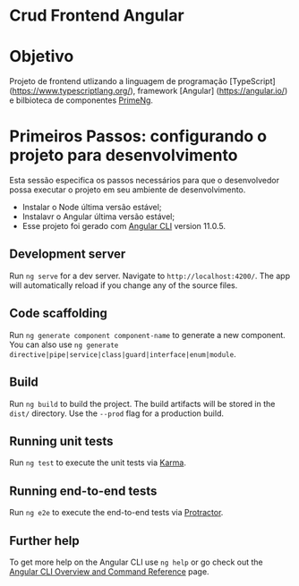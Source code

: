

# Crud Frontend Angular

# Objetivo

Projeto de frontend utlizando a linguagem de programação [TypeScript] (https://www.typescriptlang.org/), framework [Angular] (https://angular.io/) e bilbioteca de componentes [PrimeNg](https://www.primefaces.org/primeng/).

# Primeiros Passos: configurando o projeto para desenvolvimento

Esta sessão especifica os passos necessários para que o desenvolvedor possa executar o projeto em seu ambiente
de desenvolvimento.

- Instalar o Node última versão estável;
- Instalavr o Angular última versão estável;
- Esse projeto foi gerado com [Angular CLI](https://github.com/angular/angular-cli) version 11.0.5.

## Development server

Run `ng serve` for a dev server. Navigate to `http://localhost:4200/`. The app will automatically reload if you change any of the source files.

## Code scaffolding

Run `ng generate component component-name` to generate a new component. You can also use `ng generate directive|pipe|service|class|guard|interface|enum|module`.

## Build

Run `ng build` to build the project. The build artifacts will be stored in the `dist/` directory. Use the `--prod` flag for a production build.

## Running unit tests

Run `ng test` to execute the unit tests via [Karma](https://karma-runner.github.io).

## Running end-to-end tests

Run `ng e2e` to execute the end-to-end tests via [Protractor](http://www.protractortest.org/).

## Further help

To get more help on the Angular CLI use `ng help` or go check out the [Angular CLI Overview and Command Reference](https://angular.io/cli) page.
